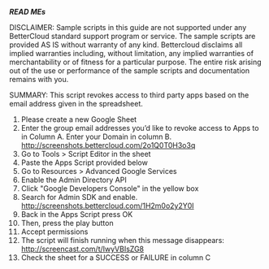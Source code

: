 ***READ MEs***

DISCLAIMER: Sample scripts in this guide are not supported under any BetterCloud standard support program or service. The sample scripts are provided AS IS without warranty of any kind. Bettercloud disclaims all implied warranties including, without limitation, any implied warranties of merchantability or of fitness for a particular purpose. The entire risk arising out of the use or performance of the sample scripts and documentation remains with you.

SUMMARY: This script revokes access to third party apps based on the email address given in the spreadsheet.

1) Please create a new Google Sheet
2) Enter the group email addresses you’d like to revoke access to Apps to in Column A. Enter your Domain in column B.
http://screenshots.bettercloud.com/2o1Q0T0H3o3q
3) Go to Tools > Script Editor in the sheet
4) Paste the Apps Script provided below
5) Go to Resources > Advanced Google Services
6) Enable the Admin Directory API
7) Click "Google Developers Console" in the yellow box
8) Search for Admin SDK and enable. http://screenshots.bettercloud.com/1H2m0o2y2Y0I
9) Back in the Apps Script press OK
10) Then, press the play button
11) Accept permissions
12) The script will finish running when this message disappears: http://screencast.com/t/IwyVBIsZG8
13) Check the sheet for a SUCCESS or FAILURE in column C
